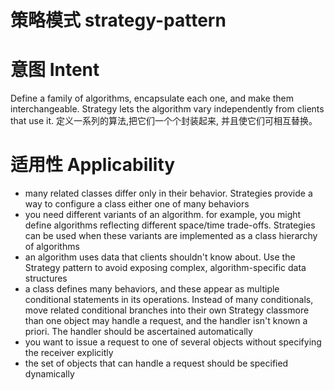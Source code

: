 #  策略模式 strategy-pattern

# 意图 Intent 
Define a family of algorithms, encapsulate each one, and make them interchangeable. Strategy lets the algorithm vary independently from clients that use it.
定义一系列的算法,把它们一个个封装起来, 并且使它们可相互替换。



# 适用性 Applicability
  * many related classes differ only in their behavior. Strategies provide a way to configure a class either one of many behaviors
* you need different variants of an algorithm. for example, you might define algorithms reflecting different space/time trade-offs. Strategies can be used when these variants are implemented as a class hierarchy of algorithms
* an algorithm uses data that clients shouldn't know about. Use the Strategy pattern to avoid exposing complex, algorithm-specific data structures
* a class defines many behaviors, and these appear as multiple conditional statements in its operations. Instead of many conditionals, move related conditional branches into their own Strategy classmore than one object may handle a request, and the handler isn't known a priori. The handler should be ascertained automatically
* you want to issue a request to one of several objects without specifying the receiver explicitly
* the set of objects that can handle a request should be specified dynamically
